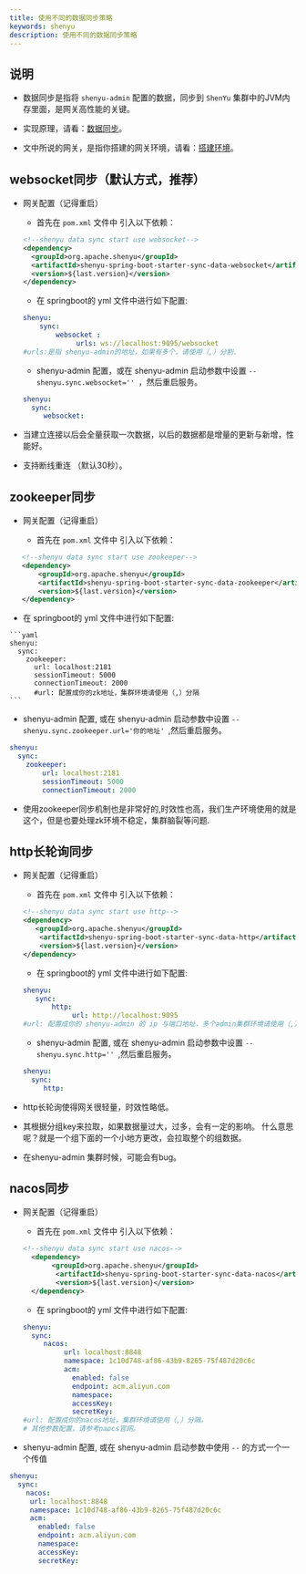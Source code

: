 ```yaml
---
title: 使用不同的数据同步策略
keywords: shenyu
description: 使用不同的数据同步策略
---
```


## 说明

* 数据同步是指将 `shenyu-admin` 配置的数据，同步到 `ShenYu` 集群中的JVM内存里面，是网关高性能的关键。

* 实现原理，请看：[数据同步](../data-sync)。

* 文中所说的网关，是指你搭建的网关环境，请看：[搭建环境](../shenyu-set-up)。

## websocket同步（默认方式，推荐）

* 网关配置（记得重启）

    * 首先在 `pom.xml` 文件中 引入以下依赖：

    ```xml
    <!--shenyu data sync start use websocket-->
    <dependency>
      <groupId>org.apache.shenyu</groupId>
      <artifactId>shenyu-spring-boot-starter-sync-data-websocket</artifactId>
      <version>${last.version}</version>
    </dependency>
    ```
   * 在 springboot的 yml 文件中进行如下配置:

  ```yaml
  shenyu:
      sync:
          websocket :
               urls: ws://localhost:9095/websocket
  #urls:是指 shenyu-admin的地址，如果有多个，请使用（,）分割.
   ```

    * shenyu-admin 配置，或在 shenyu-admin 启动参数中设置 `--shenyu.sync.websocket='' `，然后重启服务。

    ```yaml
    shenyu:
      sync:
         websocket:
    ```

* 当建立连接以后会全量获取一次数据，以后的数据都是增量的更新与新增，性能好。

* 支持断线重连 （默认30秒）。


## zookeeper同步

* 网关配置（记得重启）

    * 首先在 `pom.xml` 文件中 引入以下依赖：

 ```xml
    <!--shenyu data sync start use zookeeper-->
    <dependency>
        <groupId>org.apache.shenyu</groupId>
        <artifactId>shenyu-spring-boot-starter-sync-data-zookeeper</artifactId>
        <version>${last.version}</version>
    </dependency>
 ```

   * 在 springboot的 yml 文件中进行如下配置:

    ```yaml
    shenyu:
      sync:
        zookeeper:
          url: localhost:2181
          sessionTimeout: 5000
          connectionTimeout: 2000
          #url: 配置成你的zk地址，集群环境请使用（,）分隔
    ```

   * shenyu-admin 配置, 或在 shenyu-admin 启动参数中设置 `--shenyu.sync.zookeeper.url='你的地址' `,然后重启服务。

```yaml
shenyu:
  sync:
    zookeeper:
        url: localhost:2181
        sessionTimeout: 5000
        connectionTimeout: 2000
```
* 使用zookeeper同步机制也是非常好的,时效性也高，我们生产环境使用的就是这个，但是也要处理zk环境不稳定，集群脑裂等问题.

## http长轮询同步

* 网关配置（记得重启）

    * 首先在 `pom.xml` 文件中 引入以下依赖：

    ```xml
    <!--shenyu data sync start use http-->
    <dependency>
       <groupId>org.apache.shenyu</groupId>
        <artifactId>shenyu-spring-boot-starter-sync-data-http</artifactId>
        <version>${last.version}</version>
    </dependency>
    ```

   * 在 springboot的 yml 文件中进行如下配置:

   ```yaml
  shenyu:
      sync:
          http:
               url: http://localhost:9095
  #url: 配置成你的 shenyu-admin 的 ip 与端口地址，多个admin集群环境请使用（,）分隔。
   ```
    * shenyu-admin 配置, 或在 shenyu-admin 启动参数中设置 `--shenyu.sync.http='' `,然后重启服务。

    ```yaml
    shenyu:
      sync:
         http:
    ```

* http长轮询使得网关很轻量，时效性略低。

* 其根据分组key来拉取，如果数据量过大，过多，会有一定的影响。 什么意思呢？就是一个组下面的一个小地方更改，会拉取整个的组数据。

* 在shenyu-admin 集群时候，可能会有bug。

## nacos同步

* 网关配置（记得重启）

    * 首先在 `pom.xml` 文件中 引入以下依赖：

    ```xml
    <!--shenyu data sync start use nacos-->
      <dependency>
           <groupId>org.apache.shenyu</groupId>
            <artifactId>shenyu-spring-boot-starter-sync-data-nacos</artifactId>
            <version>${last.version}</version>
      </dependency>
    ```

    * 在 springboot的 yml 文件中进行如下配置:

    ```yaml
    shenyu:
      sync:
         nacos:
              url: localhost:8848
              namespace: 1c10d748-af86-43b9-8265-75f487d20c6c
              acm:
                enabled: false
                endpoint: acm.aliyun.com
                namespace:
                accessKey:
                secretKey:
    #url: 配置成你的nacos地址，集群环境请使用（,）分隔。
    # 其他参数配置，请参考naocs官网。
    ```
* shenyu-admin 配置, 或在 shenyu-admin 启动参数中使用 `--` 的方式一个一个传值

```yaml
shenyu:
  sync:
    nacos:
     url: localhost:8848
     namespace: 1c10d748-af86-43b9-8265-75f487d20c6c
     acm:
       enabled: false
       endpoint: acm.aliyun.com
       namespace:
       accessKey:
       secretKey:
```
